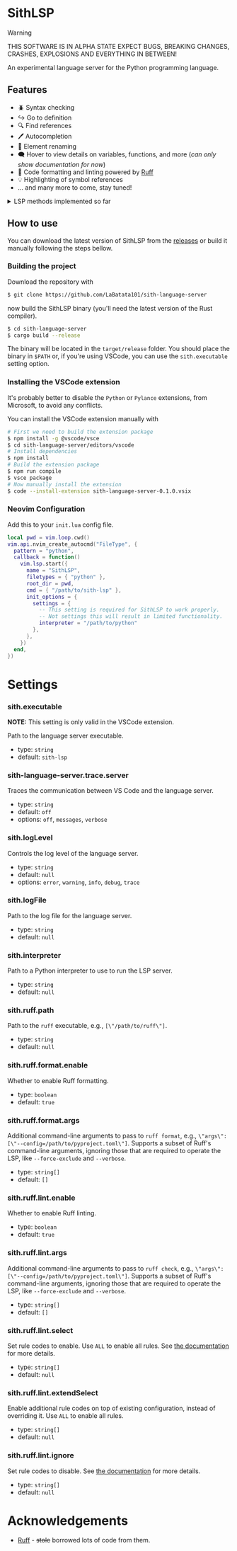 # SithLSP

> [!WARNING]
> THIS SOFTWARE IS IN ALPHA STATE EXPECT BUGS, BREAKING CHANGES, CRASHES, EXPLOSIONS AND EVERYTHING IN BETWEEN!

An experimental language server for the Python programming language.

## Features

- 🪲 Syntax checking
- ↪ Go to definition
- 🔍 Find references
- 🖊️ Autocompletion
- 📝 Element renaming
- 🗨️ Hover to view details on variables, functions, and more (_can only show documentation for now_)
- 💅 Code formatting and linting powered by [Ruff](https://github.com/astral-sh/ruff)
- 💡 Highlighting of symbol references
- ... and many more to come, stay tuned!

<details>
<summary>LSP methods implemented so far</summary>

- textDocument/completion
- textDocument/publishDiagnostics
- textDocument/definition
- textDocument/references
- textDocument/formatting
- textDocument/didChange
- textDocument/documentHighlight
- textDocument/didOpen
- textDocument/didClose
- textDocument/rename
- textDocument/prepareRename
- workspace/didChangeWorkspaceFolders
- completionItem/resolve

</details>

## How to use

You can download the latest version of SithLSP from the [releases](https://github.com/LaBatata101/sith-language-server/releases) or
build it manually following the steps bellow.

### Building the project

Download the repository with

```sh
$ git clone https://github.com/LaBatata101/sith-language-server
```

now build the SithLSP binary (you'll need the latest version of the Rust compiler).

```sh
$ cd sith-language-server
$ cargo build --release
```

The binary will be located in the `target/release` folder. You should place the binary in `$PATH` or,
if you're using VSCode, you can use the `sith.executable` setting option.

### Installing the VSCode extension

It's probably better to disable the `Python` or `Pylance` extensions, from Microsoft, to avoid any conflicts.

You can install the VSCode extension manually with

```sh
# First we need to build the extension package
$ npm install -g @vscode/vsce
$ cd sith-language-server/editors/vscode
# Install dependencies
$ npm install
# Build the extension package
$ npm run compile
$ vsce package
# Now manually install the extension
$ code --install-extension sith-language-server-0.1.0.vsix
```

### Neovim Configuration

Add this to your `init.lua` config file.

```lua
local pwd = vim.loop.cwd()
vim.api.nvim_create_autocmd("FileType", {
  pattern = "python",
  callback = function()
    vim.lsp.start({
      name = "SithLSP",
      filetypes = { "python" },
      root_dir = pwd,
      cmd = { "/path/to/sith-lsp" },
      init_options = {
        settings = {
          -- This setting is required for SithLSP to work properly.
          -- Not settings this will result in limited functionality.
          interpreter = "/path/to/python"
        },
      },
    })
  end,
})
```

# Settings

### sith.executable

**NOTE:** This setting is only valid in the VSCode extension.

Path to the language server executable.

- type: `string`
- default: `sith-lsp`

### sith-language-server.trace.server

Traces the communication between VS Code and the language server.

- type: `string`
- default: `off`
- options: `off`, `messages`, `verbose`

### sith.logLevel

Controls the log level of the language server.

- type: `string`
- default: `null`
- options: `error`, `warning`, `info`, `debug`, `trace`

### sith.logFile

Path to the log file for the language server.

- type: `string`
- default: `null`

### sith.interpreter

Path to a Python interpreter to use to run the LSP server.

- type: `string`
- default: `null`

### sith.ruff.path

Path to the `ruff` executable, e.g., `[\"/path/to/ruff\"]`.

- type: `string`
- default: `null`

### sith.ruff.format.enable

Whether to enable Ruff formatting.

- type: `boolean`
- default: `true`

### sith.ruff.format.args

Additional command-line arguments to pass to `ruff format`, e.g., `\"args\": [\"--config=/path/to/pyproject.toml\"]`. Supports a subset of Ruff's command-line arguments, ignoring those that are required to operate the LSP, like `--force-exclude` and `--verbose`.

- type: `string[]`
- default: `[]`

### sith.ruff.lint.enable

Whether to enable Ruff linting.

- type: `boolean`
- default: `true`

### sith.ruff.lint.args

Additional command-line arguments to pass to `ruff check`, e.g., `\"args\": [\"--config=/path/to/pyproject.toml\"]`. Supports a subset of Ruff's command-line arguments, ignoring those that are required to operate the LSP, like `--force-exclude` and `--verbose`.

- type: `string[]`
- default: `[]`

### sith.ruff.lint.select

Set rule codes to enable. Use `ALL` to enable all rules. See [the documentation](https://docs.astral.sh/ruff/settings/#lint_select) for more details.

- type: `string[]`
- default: `null`

### sith.ruff.lint.extendSelect

Enable additional rule codes on top of existing configuration, instead of overriding it. Use `ALL` to enable all rules.

- type: `string[]`
- default: `null`

### sith.ruff.lint.ignore

Set rule codes to disable. See [the documentation](https://docs.astral.sh/ruff/settings/#lint_ignore) for more details.

- type: `string[]`
- default: `null`

# Acknowledgements

- [Ruff](https://github.com/astral-sh/ruff) - ~~stole~~ borrowed lots of code from them.

